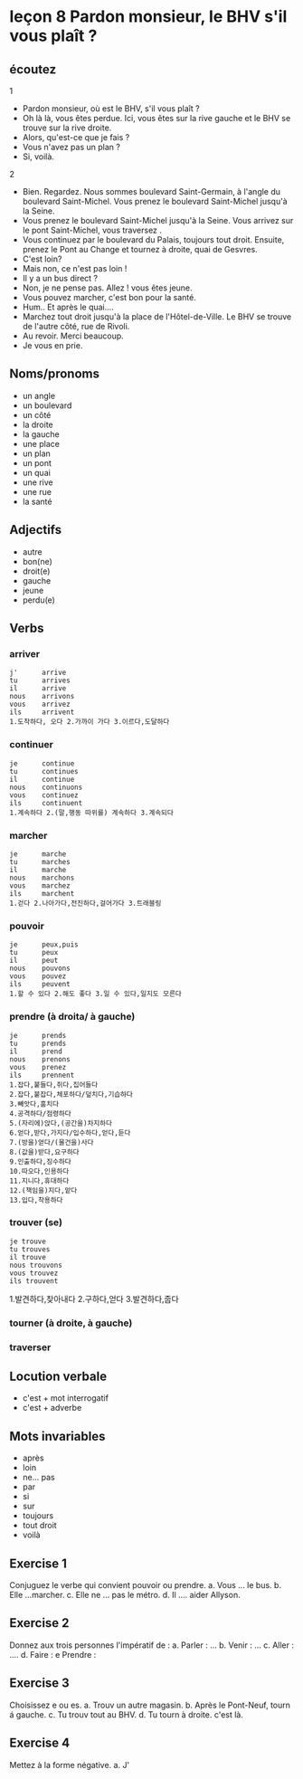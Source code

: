 
# leçon 8 Pardon monsieur, le BHV s'il vous plaît ?

## écoutez

1
- Pardon monsieur, où est le BHV, s'il vous plaît ?
- Oh là là, vous êtes perdue. Ici, vous êtes sur la rive gauche et le BHV se trouve sur la rive droite.
- Alors, qu'est-ce que je fais ?
- Vous n'avez pas un plan ?
- Si, voilà.

2
- Bien. Regardez. Nous sommes boulevard Saint-Germain, à l'angle du boulevard Saint-Michel. Vous prenez le boulevard Saint-Michel jusqu'à la Seine.
- Vous prenez le boulevard Saint-Michel jusqu'à la Seine. Vous arrivez sur le pont Saint-Michel, vous traversez .
- Vous continuez par le boulevard du Palais, toujours tout droit. Ensuite, prenez le Pont au Change et tournez à droite, quai de Gesvres.
- C'est loin?
- Mais non, ce n'est pas loin !
- Il y a un bus direct ?
- Non, je ne pense pas. Allez ! vous êtes jeune.
- Vous pouvez marcher, c'est bon pour la santé.
- Hum.. Et après le quai....
- Marchez tout droit jusqu'à la place de l'Hôtel-de-Ville. Le BHV se trouve de l'autre côté, rue de Rivoli.
- Au revoir. Merci beaucoup.
- Je vous en prie.

## Noms/pronoms
- un angle
- un boulevard
- un côté
- la droite
- la gauche
- une place
- un plan
- un pont
- un quai
- une rive
- une rue
- la santé

## Adjectifs
- autre
- bon(ne)
- droit(e)
- gauche
- jeune
- perdu(e)

## Verbs
### arriver
	j'		arrive
	tu 		arrives
	il 		arrive
	nous 	arrivons
	vous 	arrivez
	ils 	arrivent
	1.도착하다, 오다 2.가까이 가다 3.이르다,도달하다
	
### continuer
	je		continue
	tu		continues
	il		continue
	nous	continuons
	vous	continuez
	ils		continuent
	1.계속하다 2.(말,행동 따위를) 계속하다 3.계속되다
	
### marcher
	je		marche
	tu		marches
	il		marche
	nous	marchons
	vous	marchez
	ils		marchent
	1.걷다 2.나아가다,전진하다,걸어가다 3.트래블링
	
### pouvoir
	je		peux,puis
	tu 		peux
	il 		peut
	nous	pouvons
	vous	pouvez
	ils		peuvent
	1.할 수 있다 2.해도 좋다 3.일 수 있다,일지도 모른다
	
### prendre (à droita/ à gauche)
	je 		prends
	tu		prends
	il		prend
	nous	prenons
	vous	prenez
	ils		prennent
	1.잡다,붙들다,쥐다,집어들다
	2.잡다,붙잡다,체포하다/덮치다,기습하다
	3.빼앗다,훔치다
	4.공격하다/점령하다
	5.(자리에)앉다,(공간을)차지하다
	6.얻다,받다,가지다/입수하다,얻다,듣다
	7.(방을)얻다/(물건을)사다
	8.(값을)받다,요구하다
	9.인출하다,징수하다
	10.따오다,인용하다
	11.지니다,휴대하다
	12.(책임을)지다,맡다
	13.입다,착용하다
	
### trouver (se)
	je trouve
	tu trouves
	il trouve
	nous trouvons
	vous trouvez
	ils trouvent
1.발견하다,찾아내다 2.구하다,얻다 3.발견하다,줍다

### tourner (à droite, à gauche)
### traverser

## Locution verbale
- c'est + mot interrogatif
- c'est + adverbe

## Mots invariables
- après
- loin
- ne... pas
- par
- si
- sur
- toujours
- tout droit
- voilà

## Exercise 1
Conjuguez le verbe qui convient pouvoir ou prendre.
 a. Vous ... le bus.
 b. Elle ...marcher.
 c. Elle ne ... pas le métro.
 d. Il .... aider Allyson.

## Exercise 2
Donnez aux trois personnes l'impératif de :
a. Parler : ...
b. Venir : ...
c. Aller : ....
d. Faire : 
e Prendre : 

## Exercise 3
Choisissez e ou es.
a. Trouv un autre magasin.
b. Après le Pont-Neuf, tourn á gauche.
c. Tu trouv tout au BHV.
d. Tu tourn à droite. c'est là.

## Exercise 4
Mettez à la forme négative.
a. J'
<!--stackedit_data:
eyJoaXN0b3J5IjpbLTIwOTc1MzcxLDgzMzk5NTA4MywxNjMzNz
A3NzU0XX0=
-->